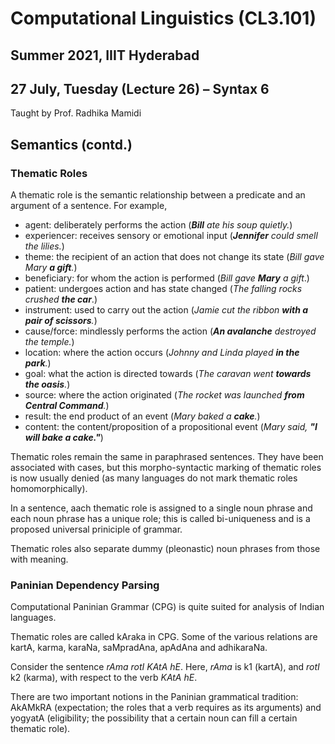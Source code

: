 # Computational Linguistics (CL3.101)
## Summer 2021, IIIT Hyderabad
## 27 July, Tuesday (Lecture 26) – Syntax 6

Taught by Prof. Radhika Mamidi

## Semantics (contd.)
### Thematic Roles
A thematic role is the semantic relationship between a predicate and an argument of a sentence. For example,

* agent: deliberately performs the action (***Bill** ate his soup quietly.*)
* experiencer: receives sensory or emotional input  (***Jennifer** could smell the lilies.*)
* theme: the recipient of an action that does not change its state (*Bill gave Mary **a gift**.*)
* beneficiary: for whom the action is performed (*Bill gave **Mary** a gift*.)
* patient: undergoes action and has state changed (*The falling rocks crushed **the car***.)
* instrument: used to carry out the action (*Jamie cut the ribbon **with a pair of scissors**.*)
* cause/force: mindlessly performs the action (***An avalanche** destroyed the temple.*)
* location: where the action occurs (*Johnny and Linda played **in the park**.*)
* goal: what the action is directed towards (*The caravan went **towards the oasis**.*)
* source: where the action originated (*The rocket was launched **from Central Command**.*)
* result: the end product of an event (*Mary baked a **cake**.*)
* content: the content/proposition of a propositional event (*Mary said, **"I will bake a cake."***)

Thematic roles remain the same in paraphrased sentences. They have been associated with cases, but this morpho-syntactic marking of thematic roles is now usually denied (as many languages do not mark thematic roles homomorphically).  

In a sentence, aach thematic role is assigned to a single noun phrase and each noun phrase has a unique role; this is called bi-uniqueness and is a proposed universal priniciple of grammar.  

Thematic roles also separate dummy (pleonastic) noun phrases from those with meaning.

### Paninian Dependency Parsing
Computational Paninian Grammar (CPG) is quite suited for analysis of Indian languages.  

Thematic roles are called kAraka in CPG. Some of the various relations are kartA, karma, karaNa, saMpradAna, apAdAna and adhikaraNa.  

Consider the sentence _rAma rotI KAtA hE_. Here, *rAma* is k1 (kartA), and *rotI* k2 (karma), with respect to the verb *KAtA hE*.  

There are two important notions in the Paninian grammatical tradition: AkAMkRA (expectation; the roles that a verb requires as its arguments) and yogyatA (eligibility; the possibility that a certain noun can fill a certain thematic role).
